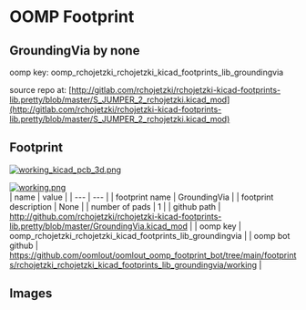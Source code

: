 # OOMP Footprint  
## GroundingVia  by none  
  
oomp key: oomp_rchojetzki_rchojetzki_kicad_footprints_lib_groundingvia  
  
source repo at: [http://gitlab.com/rchojetzki/rchojetzki-kicad-footprints-lib.pretty/blob/master/S_JUMPER_2_rchojetzki.kicad_mod](http://gitlab.com/rchojetzki/rchojetzki-kicad-footprints-lib.pretty/blob/master/S_JUMPER_2_rchojetzki.kicad_mod)  
## Footprint  
  
[![working_kicad_pcb_3d.png](working_kicad_pcb_3d_600.png)](working_kicad_pcb_3d.png)  
  
[![working.png](working_600.png)](working.png)  
| name | value | 
| --- | --- | 
| footprint name | GroundingVia | 
| footprint description | None | 
| number of pads | 1 | 
| github path | http://github.com/rchojetzki/rchojetzki-kicad-footprints-lib.pretty/blob/master/GroundingVia.kicad_mod | 
| oomp key | oomp_rchojetzki_rchojetzki_kicad_footprints_lib_groundingvia | 
| oomp bot github | https://github.com/oomlout/oomlout_oomp_footprint_bot/tree/main/footprints/rchojetzki_rchojetzki_kicad_footprints_lib_groundingvia/working | 
## Images  

